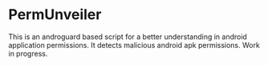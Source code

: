 # PermUnveiler
This is an androguard based script for a better understanding in android application permissions. It detects malicious android apk permissions. Work in progress.
